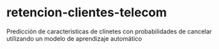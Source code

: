 # retencion-clientes-telecom
Predicción de caracteristicas de clinetes con probabilidades de cancelar utilizando un modelo de aprendizaje automático
